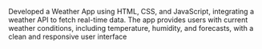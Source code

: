 Developed a Weather App using HTML, CSS, and JavaScript, integrating a weather API to fetch real-time data. The app provides users with current weather conditions, including temperature, humidity, and forecasts, with a clean and responsive user interface
